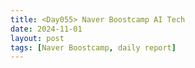 ```yaml
---
title: <Day055> Naver Boostcamp AI Tech
date: 2024-11-01
layout: post
tags: [Naver Boostcamp, daily report]
---
```

